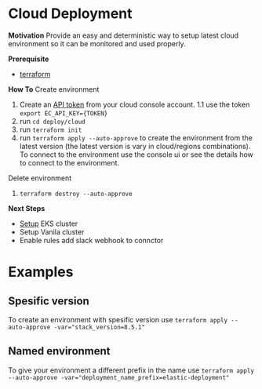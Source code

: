 # Cloud Deployment

**Motivation**
Provide an easy and deterministic way to setup latest cloud environment so it can be monitored and used properly.

**Prerequisite**
* [terraform](https://www.terraform.io/)

**How To**
Create environment
1. Create an [API token](https://cloud.elastic.co/deployment-features/keys) from your cloud console account.
    1.1 use the token `export EC_API_KEY={TOKEN}`
2. run `cd deploy/cloud`
3. run `terraform init`
4. run `terraform apply --auto-approve` to create the environment from the latest version (the latest version is vary in cloud/regions combinations).
To connect to the environment use the console ui or see the details how to connect to the environment.

Delete environment
1. `terraform destroy --auto-approve` 

**Next Steps**
* [Setup](https://github.com/elastic/security-team/blob/main/docs/cloud-security-posture-team/onboarding/deploy-agent-cloudbeat-on-eks.mdx) EKS cluster
* Setup Vanila cluster
* Enable rules add slack webhook to connctor

# Examples

## Spesific version
To create an environment with spesific version use `terraform apply --auto-approve -var="stack_version=8.5.1"` 

## Named environment
To give your environment a different prefix in the name use `terraform apply --auto-approve -var="deployment_name_prefix=elastic-deployment"` 

